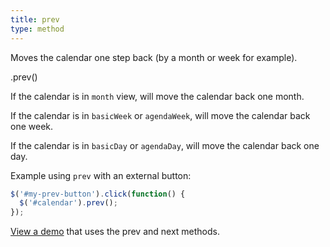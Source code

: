 ```yaml
---
title: prev
type: method
---
```


Moves the calendar one step back (by a month or week for example).

<div class='spec' markdown='1'>
.prev()
</div>

If the calendar is in `month` view, will move the calendar back one month.

If the calendar is in `basicWeek` or `agendaWeek`, will move the calendar back one week.

If the calendar is in `basicDay` or `agendaDay`, will move the calendar back one day.

Example using `prev` with an external button:

```js
$('#my-prev-button').click(function() {
  $('#calendar').prev();
});
```

[View a demo](date-api-buttons-demo) that uses the prev and next methods.
